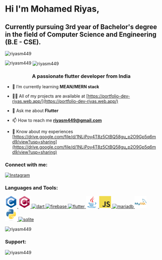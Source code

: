 
# Hi I'm Mohamed Riyas, 
## Currently pursuing 3rd year of Bachelor's degree in the field of Computer Science and Engineering (B.E - CSE).

<p align="left"> <img src="https://komarev.com/ghpvc/?username=riyasm449&label=Profile%20views&color=0e75b6&style=flat" alt="riyasm449" /> </p>

<p><img align="left" src="https://github-readme-stats.vercel.app/api/top-langs?username=riyasm449&show_icons=true&locale=en&layout=compact" alt="riyasm449" /></p>
<p>&nbsp;<img align="center" src="https://github-readme-stats.vercel.app/api?username=riyasm449&show_icons=true&locale=en" alt="riyasm449" /></p>

<h3 align="center">A passionate flutter developer from India</h3>

- 🌱 I’m currently learning **MEAN/MERN stack**

- 👨‍💻 All of my projects are available at [https://portfolio-dev-riyas.web.app/](https://portfolio-dev-riyas.web.app/)

- 💬 Ask me about **Flutter**

- 📫 How to reach me **riyasm449@gmail.com**

- 📄 Know about my experiences [https://drive.google.com/file/d/1NLjPoy4T8z5CtBQ58gu_p2O9Gp5q6md9/view?usp=sharing](https://drive.google.com/file/d/1NLjPoy4T8z5CtBQ58gu_p2O9Gp5q6md9/view?usp=sharing)

<h3 align="left">Connect with me:</h3>
<p align="left">
<a href="https://instagram.com/mr.beard__boy" target="blank"><img src= "https://play-lh.googleusercontent.com/h9jWMwqb-h9hjP4THqrJ50eIwPekjv7QPmTpA85gFQ10PjV02CoGAcYLLptqd19Sa1iJ" alt="Instagram" height="30" width="40" /></a>
</p>

<h3 align="left">Languages and Tools:</h3>
<p align="left"> <a href="https://www.cprogramming.com/" target="_blank"> <img src="https://raw.githubusercontent.com/devicons/devicon/master/icons/c/c-original.svg" alt="c" width="40" height="40"/> </a> <a href="https://www.w3schools.com/cpp/" target="_blank"> <img src="https://raw.githubusercontent.com/devicons/devicon/master/icons/cplusplus/cplusplus-original.svg" alt="cplusplus" width="40" height="40"/> </a> <a href="https://dart.dev" target="_blank"> <img src="https://www.vectorlogo.zone/logos/dartlang/dartlang-icon.svg" alt="dart" width="40" height="40"/> </a> <a href="https://firebase.google.com/" target="_blank"> <img src="https://www.vectorlogo.zone/logos/firebase/firebase-icon.svg" alt="firebase" width="40" height="40"/> </a> <a href="https://flutter.dev" target="_blank"> <img src="https://www.vectorlogo.zone/logos/flutterio/flutterio-icon.svg" alt="flutter" width="40" height="40"/> </a> <a href="https://www.java.com" target="_blank"> <img src="https://raw.githubusercontent.com/devicons/devicon/master/icons/java/java-original.svg" alt="java" width="40" height="40"/> </a> <a href="https://developer.mozilla.org/en-US/docs/Web/JavaScript" target="_blank"> <img src="https://raw.githubusercontent.com/devicons/devicon/master/icons/javascript/javascript-original.svg" alt="javascript" width="40" height="40"/> </a> <a href="https://mariadb.org/" target="_blank"> <img src="https://www.vectorlogo.zone/logos/mariadb/mariadb-icon.svg" alt="mariadb" width="40" height="40"/> </a> <a href="https://www.mysql.com/" target="_blank"> <img src="https://raw.githubusercontent.com/devicons/devicon/master/icons/mysql/mysql-original-wordmark.svg" alt="mysql" width="40" height="40"/> </a> <a href="https://www.python.org" target="_blank"> <img src="https://raw.githubusercontent.com/devicons/devicon/master/icons/python/python-original.svg" alt="python" width="40" height="40"/> </a> <a href="https://www.sqlite.org/" target="_blank"> <img src="https://www.vectorlogo.zone/logos/sqlite/sqlite-icon.svg" alt="sqlite" width="40" height="40"/> </a> </p>


<p><img align="center" src="https://github-readme-streak-stats.herokuapp.com/?user=riyasm449&" alt="riyasm449" /></p>

<h3 align="left">Support:</h3>
<p><a href="https://www.buymeacoffee.com/riyasm449"> <img align="left" src="https://cdn.buymeacoffee.com/buttons/v2/default-yellow.png" height="50" width="210" alt="riyasm449" /></a></p><br></br>


